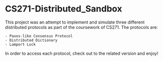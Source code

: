 # CS271-Distributed_Sandbox

This project was an attempt to implement and simulate three different distributed protocols as part of the coursework of CS271. The protocols are:

	- Paxos-like Consensus Protocol
	- Distributed Dictionary
	- Lamport Lock

In order to access each protocol, check out to the related version and enjoy!
